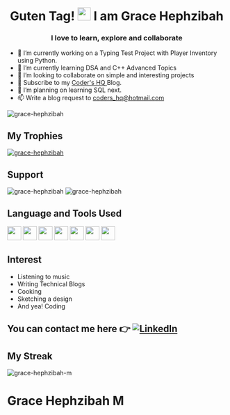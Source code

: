<!--
**Grace-Hephzibah/Grace-Hephzibah** is a ✨ _special_ ✨ repository because its `README.md` (this file) appears on your GitHub profile.

Here are some ideas to get you started:

- 🔭 I’m currently working on ...
- 🌱 I’m currently learning ...
- 👯 I’m looking to collaborate on ...
- 🤔 I’m looking for help with ...
- 💬 Ask me about ...
- 📫 How to reach me: ...
- 😄 Pronouns: ...
- ⚡ Fun fact: ...
-->
<h1 align="center">Guten Tag! <img src="https://raw.githubusercontent.com/MartinHeinz/MartinHeinz/master/wave.gif" width="30px"> I am Grace Hephzibah </h1>
<h3 align="center">I love to learn, explore and collaborate</h3>

- 🔭 I’m currently working on a Typing Test Project with Player Inventory using Python.
- 🌱 I’m currently learning  DSA and C++ Advanced Topics
- 👯 I’m looking to collaborate on simple and interesting projects
- 💬 Subscribe to my <a href = "https://codershq.substack.com/p/coming-soon?r=kp4lf&utm_campaign=post&utm_medium=web&utm_source=copy"> Coder's HQ </a> Blog.
- 🤔 I’m planning on learning SQL next.
- 📫 Write a blog request to coders_hq@hotmail.com

<p align="left"> <img src="https://komarev.com/ghpvc/?username=grace-hephzibah&label=Profile%20views&color=ff69b4&style=plastic" alt="grace-hephzibah" /> </p>

## My Trophies
<p align = "left"> <a href="https://github.com/ryo-ma/github-profile-trophy"><img src="https://github-profile-trophy.vercel.app/?username=grace-hephzibah" alt="grace-hephzibah" /></a> </p>

## Support

<p>
<img src="https://github-readme-stats.vercel.app/api/top-langs?username=grace-hephzibah&show_icons=true&locale=en&layout=compact" alt="grace-hephzibah" />
<img src="https://github-readme-stats.vercel.app/api?username=grace-hephzibah&show_icons=true&locale=en&theme=radical" alt="grace-hephzibah" />
</p>

## Language and Tools Used
<p>
 <img height="32" width="32" src="https://cdn.jsdelivr.net/npm/simple-icons@v3/icons/c.svg" />
<img height="32" width="32" src="https://cdn.jsdelivr.net/npm/simple-icons@3.13.0/icons/cplusplus.svg" />
 <img height="32" width="32" src="https://cdn.jsdelivr.net/npm/simple-icons@3.13.0/icons/java.svg" />
<img height="32" width="32" src="https://cdn.jsdelivr.net/npm/simple-icons@v3/icons/python.svg" />
 <img height="32" width="32" src="https://cdn.jsdelivr.net/npm/simple-icons@v3/icons/html5.svg" />
<img height="32" width="32" src="https://cdn.jsdelivr.net/npm/simple-icons@v3/icons/css3.svg" />
 <img height="32" width="32" src="https://cdn.jsdelivr.net/npm/simple-icons@v3/icons/github.svg" />
 </p>
 
## Interest
- Listening to music
- Writing Technical Blogs
- Cooking
- Sketching a design 
- And yea! Coding

 ## You can contact me here 👉 <a href="https://linkedin.com/in/grace-hephzibah-m-937335204">![LinkedIn](https://img.shields.io/badge/linkedin-%231E77B5.svg?&style=for-the-badge&logo=linkedin&logoColor=white)</a>
 
 ## My Streak 
 <p><img align="center" src="https://github-readme-streak-stats.herokuapp.com/?user=grace-hephzibah" alt="grace-hephzibah-m" /></p>
 
 # Grace Hephzibah M
